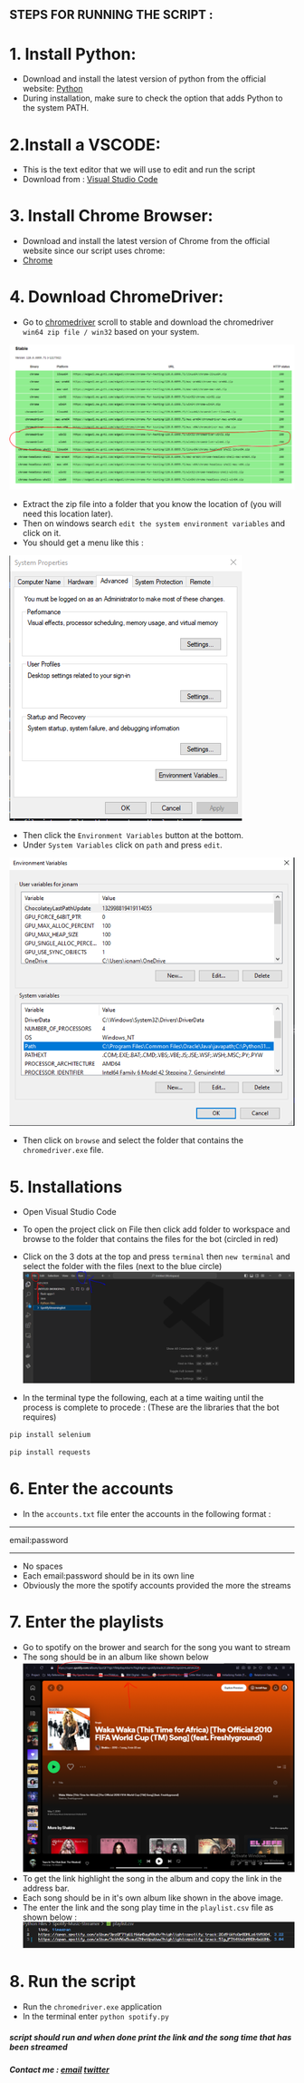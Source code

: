 ## STEPS FOR RUNNING THE SCRIPT : 

# 1. Install Python:
- Download and install the latest version of python from the official website: [Python](https://www.python.org/downloads/windows/)
- During installation, make sure to check the option that adds Python to the system PATH.

# 2.Install a VSCODE:
- This is the text editor that we will use to edit and run the script
- Download from : [Visual Studio Code](https://code.visualstudio.com/download)

# 3. Install Chrome Browser:
- Download and install the latest version of Chrome from the official website since our script uses chrome: 
- [Chrome](https://www.google.com/chrome/?brand=CHBD&brand=YTUH&gclid=CjwKCAiApuCrBhAuEiwA8VJ6JsWRQZ1zr9OxsR-MMiZe-N27lU6LRHSQy_VTu2j683PYcXyeVPD0LxoCpsQQAvD_BwE&gclsrc=aw.ds)

# 4. Download ChromeDriver:
- Go to [chromedriver](https://googlechromelabs.github.io/chrome-for-testing/) scroll to stable and download the chromedriver ``` win64 zip file / win32``` based on your system.

![alt text](./7.PNG)

- Extract the zip file into a folder that you know the location of (you will need this location later).
- Then on windows search ```edit the system environment variables``` and click on it.
- You should get a menu like this : 

![alt text](./4.PNG)

- Then click the ```Environment Variables``` button at the bottom.
- Under ```System Variables``` click on ```path``` and press ```edit```.

![alt text](./6.PNG)

- Then click on ```browse``` and select the folder that contains the ```chromedriver.exe``` file.

# 5. Installations
- Open Visual Studio Code
- To open the project click on File then click add folder to workspace and browse to the folder that contains the files for the bot (circled in red)
- Click on the 3 dots at the top and press ```terminal``` then ```new terminal``` and select the folder with the files (next to the blue circle)
![alt text](./8.PNG)

- In the terminal type the following, each at a time waiting until the process is complete to procede :
(These are the libraries that the bot requires)

```bash
pip install selenium
```
```bash
pip install requests
```

# 6. Enter the accounts
- In the ```accounts.txt``` file enter the accounts in the following format : 

***
email:password
***
- No spaces
- Each email:password should be in its own line
- Obviously the more the spotify accounts provided the more the streams

# 7. Enter the playlists
- Go to spotify on the brower and search for the song you want to stream
- The song should be in an album like shown below
![alt text](./5.PNG)
- To get the link highlight the song in the album and copy the link in the address bar.
- Each song should be in it's own album like shown in the above image.
- The enter the link and the song play time in the ```playlist.csv``` file as shown below : 
![alt text](./9.PNG)

# 8. Run the script
- Run the ```chromedriver.exe``` application
- In the terminal enter 
```python spotify.py```

##### script should run and when done print the link and the song time that has been streamed
##### Contact me : [email](jonamkariuki@gmail.com) [twitter](https://twitter.com/jonaxkariuki)
